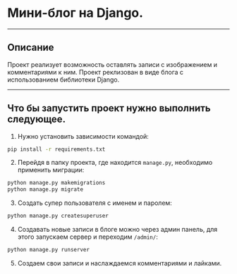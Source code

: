 # Мини-блог на Django.
___
## Описание

Проект реализует возможность оставлять записи
с изображением и комментариями к ним. Проект
реклизован в виде блога с использованием 
библиотеки Django.
___
## Что бы запустить проект нужно выполнить следующее.
1. Нужно установить 
зависимости командой:
```bash
pip install -r requirements.txt
```
2. Перейдя в папку проекта, где находится
`manage.py`, необходимо применить миграции:
```bash
python manage.py makemigrations
python manage.py migrate
```
3. Создать супер пользователя с именем и 
паролем:
```bash
python manage.py createsuperuser
```
4. Создавать новые записи в блоге можно
через админ панель, для этого запускаем 
сервер и переходим `/admin/`:
```bash
python manage.py runserver
```
5. Создаем свои записи и наслаждаемся
комментариями и лайками.
